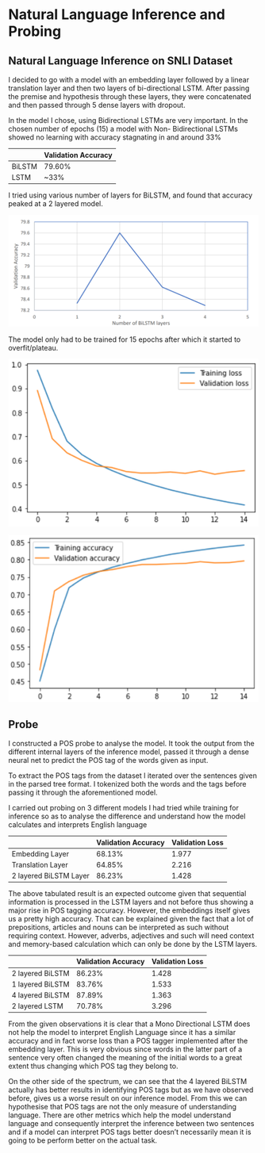 # Natural Language Inference and Probing

## Natural Language Inference on SNLI Dataset

I decided to go with a model with an embedding layer followed by a linear translation layer and
then two layers of bi-directional LSTM. After passing the premise and hypothesis through these
layers, they were concatenated and then passed through 5 dense layers with dropout.

In the model I chose, using Bidirectional LSTMs are very important. In the chosen number of
epochs (15) a model with Non- Bidirectional LSTMs showed no learning with accuracy
stagnating in and around 33%


|        | Validation Accuracy |
|--------|---------------------|
| BiLSTM |        79.60%       |
| LSTM   |         ~33%        |

I tried using various number of layers for BiLSTM, and found that accuracy peaked at a 2 layered model.

![Validation Accuracy vs Number of BiLSTM layers](https://github.com/Amapocho/Natural-Language-Inference-and-Probing/blob/main/Graphs/Validation%20Accuracy%20vs%20Number%20of%20BiLSTM%20layers.png)

The model only had to be trained for 15 epochs after which it started to overfit/plateau.

![Training and Validation Loss](https://github.com/Amapocho/Natural-Language-Inference-and-Probing/blob/main/Graphs/Loss.png)

![Training and Validation Accuracy](https://github.com/Amapocho/Natural-Language-Inference-and-Probing/blob/main/Graphs/Accuracy.png)

## Probe

I constructed a POS probe to analyse the model. It took the output from the different internal layers of
the inference model, passed it through a dense neural net to predict the POS tag of the words given as
input.

To extract the POS tags from the dataset I iterated over the sentences given in the parsed tree format. I
tokenized both the words and the tags before passing it through the aforementioned model.

I carried out probing on 3 different models I had tried while training for inference so as to analyse the
difference and understand how the model calculates and interprets English language

|                        | Validation Accuracy | Validation Loss |
|------------------------|---------------------|-----------------|
| Embedding Layer        |        68.13%       |      1.977      |
| Translation Layer      |        64.85%       |      2.216      |
| 2 layered BiLSTM Layer |        86.23%       |      1.428      |

The above tabulated result is an expected outcome given that sequential information is processed in
the LSTM layers and not before thus showing a major rise in POS tagging accuracy. However, the
embeddings itself gives us a pretty high accuracy. That can be explained given the fact that a lot of
prepositions, articles and nouns can be interpreted as such without requiring context. However,
adverbs, adjectives and such will need context and memory-based calculation which can only be done
by the LSTM layers.

|                  | Validation Accuracy | Validation Loss |
|------------------|---------------------|-----------------|
| 2 layered BiLSTM |        86.23%       |      1.428      |
| 1 layered BiLSTM |        83.76%       |      1.533      |
| 4 layered BiLSTM |        87.89%       |      1.363      |
| 2 layered LSTM   |        70.78%       |      3.296      |

From the given observations it is clear that a Mono Directional LSTM does not help the model to
interpret English Language since it has a similar accuracy and in fact worse loss than a POS tagger
implemented after the embedding layer. This is very obvious since words in the latter part of a
sentence very often changed the meaning of the initial words to a great extent thus changing which
POS tag they belong to.

On the other side of the spectrum, we can see that the 4 layered BiLSTM actually has better results in
identifying POS tags but as we have observed before, gives us a worse result on our inference model.
From this we can hypothesise that POS tags are not the only measure of understanding language. There
are other metrics which help the model understand language and consequently interpret the inference
between two sentences and if a model can interpret POS tags better doesn’t necessarily mean it is
going to be perform better on the actual task.

